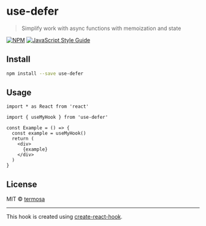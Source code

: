 # use-defer

> Simplify work with async functions with memoization and state

[![NPM](https://img.shields.io/npm/v/use-defer.svg)](https://www.npmjs.com/package/use-defer) [![JavaScript Style Guide](https://img.shields.io/badge/code_style-standard-brightgreen.svg)](https://standardjs.com)

## Install

```bash
npm install --save use-defer
```

## Usage

```tsx
import * as React from 'react'

import { useMyHook } from 'use-defer'

const Example = () => {
  const example = useMyHook()
  return (
    <div>
      {example}
    </div>
  )
}
```

## License

MIT © [termosa](https://github.com/termosa)

---

This hook is created using [create-react-hook](https://github.com/hermanya/create-react-hook).
